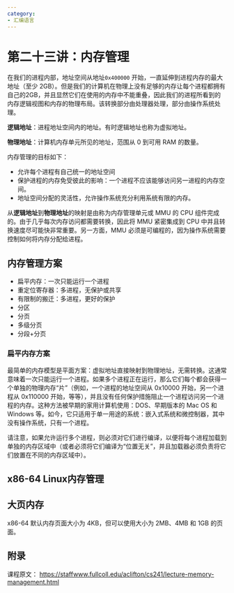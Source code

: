 ```yaml
---
category: 
- 汇编语言
---
```


# 第二十三讲：内存管理

在我们的进程内部，地址空间从地址```0x400000``` 开始，一直延伸到进程内存的最大地址（至少 2GB）。但是我们的计算机在物理上没有足够的内存让每个进程都拥有自己的2GB，并且显然它们在使用的内存中不能重叠，因此我们的进程所看到的内存逻辑视图和内存的物理布局。该转换部分由处理器处理，部分由操作系统处理。

**逻辑地址**：进程地址空间内的地址。有时逻辑地址也称为虚拟地址。

**物理地址**：计算机内存单元所见的地址，范围从 0 到可用 RAM 的数量。

内存管理的目标如下：

- 允许每个进程有自己统一的地址空间
- 保护进程的内存免受彼此的影响：一个进程不应该能够访问另一进程的内存空间。
- 地址空间分配的灵活性，允许操作系统充分利用系统有限的内存。

从**逻辑地址**到**物理地址**的映射是由称为内存管理单元或 MMU 的 CPU 组件完成的。由于几乎每次内存访问都需要转换，因此将 MMU 紧密集成到 CPU 中并且转换速度尽可能快非常重要。另一方面，MMU 必须是可编程的，因为操作系统需要控制如何将内存分配给进程。

## 内存管理方案

- 扁平内存：一次只能运行一个进程
- 重定位寄存器：多进程，无保护或共享
- 有限制的搬迁：多进程，更好的保护
- 分区
- 分页
- 多级分页
- 分段+分页

### 扁平内存方案

最简单的内存模型是平面方案：虚拟地址直接映射到物理地址，无需转换。这通常意味着一次只能运行一个进程。如果多个进程正在运行，那么它们每个都会获得一个单独的物理内存“片”（例如，一个进程的地址空间从 0x10000 开始，另一个进程从 0x110000 开始，等等），并且没有任何保护措施阻止一个进程访问另一个进程的内存。这种方法被早期的家用计算机使用：DOS、早期版本的 Mac OS 和 Windows 等。如今，它只适用于单一用途的系统：嵌入式系统和微控制器，其中没有操作系统，只有一个进程。

请注意，如果允许运行多个进程，则必须对它们进行编译，以便将每个进程加载到单独的内存区域中（或者必须将它们编译为“位置无关”，并且加载器必须负责将它们放置在不同的内存区域中）。



## x86-64 Linux内存管理




## 大页内存

x86-64 默认内存页面大小为 4KB，但可以使用大小为 2MB、4MB 和 1GB 的页面。


## 附录

课程原文： https://staffwww.fullcoll.edu/aclifton/cs241/lecture-memory-management.html